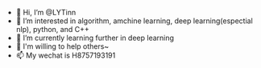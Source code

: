 - 👋 Hi, I’m @LYTinn
- 👀 I’m interested in algorithm, amchine learning, deep learning(espectial nlp), python, and C++
- 🌱 I’m currently learning further in deep learning
- 💞️ I'm willing to help others~
- 📫 My wechat is H8757193191

<!---
LYTinn/LYTinn is a ✨ special ✨ repository because its `README.md` (this file) appears on your GitHub profile.
You can click the Preview link to take a look at your changes.
--->
